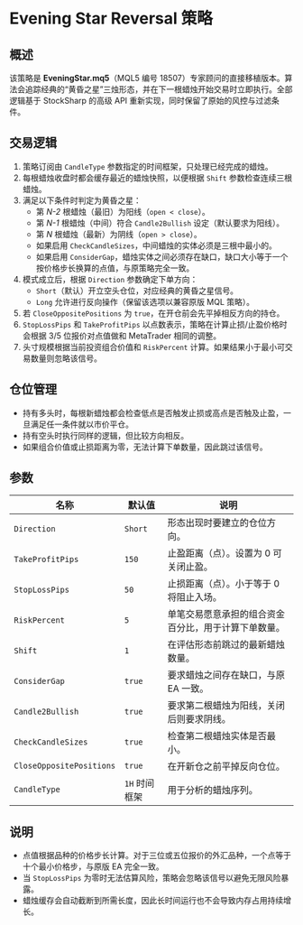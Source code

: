 # Evening Star Reversal 策略

## 概述
该策略是 **EveningStar.mq5**（MQL5 编号 18507）专家顾问的直接移植版本。算法会追踪经典的“黄昏之星”三烛形态，并在下一根蜡烛开始交易时立即执行。全部逻辑基于 StockSharp 的高级 API 重新实现，同时保留了原始的风控与过滤条件。

## 交易逻辑
1. 策略订阅由 `CandleType` 参数指定的时间框架，只处理已经完成的蜡烛。
2. 每根蜡烛收盘时都会缓存最近的蜡烛快照，以便根据 `Shift` 参数检查连续三根蜡烛。
3. 满足以下条件时判定为黄昏之星：
   - 第 *N-2* 根蜡烛（最旧）为阳线（`open < close`）。
   - 第 *N-1* 根蜡烛（中间）符合 `Candle2Bullish` 设定（默认要求为阳线）。
   - 第 *N* 根蜡烛（最新）为阴线（`open > close`）。
   - 如果启用 `CheckCandleSizes`，中间蜡烛的实体必须是三根中最小的。
   - 如果启用 `ConsiderGap`，蜡烛实体之间必须存在缺口，缺口大小等于一个按价格步长换算的点值，与原策略完全一致。
4. 模式成立后，根据 `Direction` 参数确定下单方向：
   - `Short`（默认）开立空头仓位，对应经典的黄昏之星信号。
   - `Long` 允许进行反向操作（保留该选项以兼容原版 MQL 策略）。
5. 若 `CloseOppositePositions` 为 `true`，在开仓前会先平掉相反方向的持仓。
6. `StopLossPips` 和 `TakeProfitPips` 以点数表示，策略在计算止损/止盈价格时会根据 3/5 位报价对点值做和 MetaTrader 相同的调整。
7. 头寸规模根据当前投资组合价值和 `RiskPercent` 计算。如果结果小于最小可交易数量则忽略该信号。

## 仓位管理
- 持有多头时，每根新蜡烛都会检查低点是否触发止损或高点是否触及止盈，一旦满足任一条件就以市价平仓。
- 持有空头时执行同样的逻辑，但比较方向相反。
- 如果组合价值或止损距离为零，无法计算下单数量，因此跳过该信号。

## 参数
| 名称 | 默认值 | 说明 |
| ---- | ------ | ---- |
| `Direction` | `Short` | 形态出现时要建立的仓位方向。 |
| `TakeProfitPips` | `150` | 止盈距离（点）。设置为 0 可关闭止盈。 |
| `StopLossPips` | `50` | 止损距离（点）。小于等于 0 将阻止入场。 |
| `RiskPercent` | `5` | 单笔交易愿意承担的组合资金百分比，用于计算下单数量。 |
| `Shift` | `1` | 在评估形态前跳过的最新蜡烛数量。 |
| `ConsiderGap` | `true` | 要求蜡烛之间存在缺口，与原 EA 一致。 |
| `Candle2Bullish` | `true` | 要求第二根蜡烛为阳线，关闭后则要求阴线。 |
| `CheckCandleSizes` | `true` | 检查第二根蜡烛实体是否最小。 |
| `CloseOppositePositions` | `true` | 在开新仓之前平掉反向仓位。 |
| `CandleType` | `1H` 时间框架 | 用于分析的蜡烛序列。 |

## 说明
- 点值根据品种的价格步长计算。对于三位或五位报价的外汇品种，一个点等于十个最小价格步，与原版 EA 完全一致。
- 当 `StopLossPips` 为零时无法估算风险，策略会忽略该信号以避免无限风险暴露。
- 蜡烛缓存会自动截断到所需长度，因此长时间运行也不会导致内存占用持续增长。
